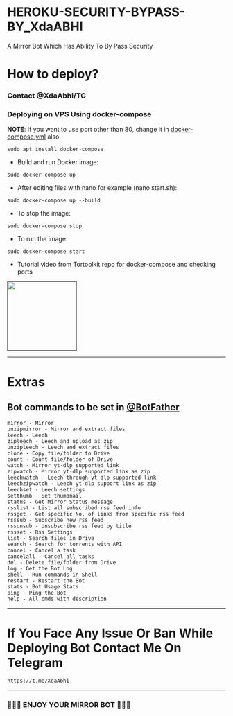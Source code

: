# HEROKU-SECURITY-BYPASS-BY_XdaABHI
A Mirror Bot Which Has Ability To By Pass Security 
# How to deploy?
### Contact @XdaAbhi/TG

### Deploying on VPS Using docker-compose

**NOTE**: If you want to use port other than 80, change it in [docker-compose.yml](https://github.com/anasty17/mirror-leech-telegram-bot/blob/master/docker-compose.yml) also.

```
sudo apt install docker-compose
```
- Build and run Docker image:
```
sudo docker-compose up
```
- After editing files with nano for example (nano start.sh):
```
sudo docker-compose up --build
```
- To stop the image:
```
sudo docker-compose stop
```
- To run the image:
```
sudo docker-compose start
```
- Tutorial video from Tortoolkit repo for docker-compose and checking ports
<p><a href=""> <img src="[devolopehgf1254](https://telegra.ph/DEPLOY-05-19)" width="160""/></a></p>

------

# Extras

## Bot commands to be set in [@BotFather](https://t.me/BotFather)

```
mirror - Mirror
unzipmirror - Mirror and extract files
leech - Leech
zipleech - Leech and upload as zip
unzipleech - Leech and extract files
clone - Copy file/folder to Drive
count - Count file/folder of Drive
watch - Mirror yt-dlp supported link
zipwatch - Mirror yt-dlp supported link as zip
leechwatch - Leech through yt-dlp supported link
leechzipwatch - Leech yt-dlp support link as zip
leechset - Leech settings
setthumb - Set thumbnail
status - Get Mirror Status message
rsslist - List all subscribed rss feed info
rssget - Get specific No. of links from specific rss feed
rsssub - Subscribe new rss feed
rssunsub - Unsubscribe rss feed by title
rssset - Rss Settings
list - Search files in Drive
search - Search for torrents with API
cancel - Cancel a task
cancelall - Cancel all tasks
del - Delete file/folder from Drive
log - Get the Bot Log
shell - Run commands in Shell
restart - Restart the Bot
stats - Bot Usage Stats
ping - Ping the Bot
help - All cmds with description
```
------
 
 # If You Face Any Issue Or Ban While Deploying Bot Contact Me On Telegram
```
https://t.me/XdaAbhi
```
------


### 🙂🙂🙂 ENJOY YOUR MIRROR BOT 🙂🙂🙂
